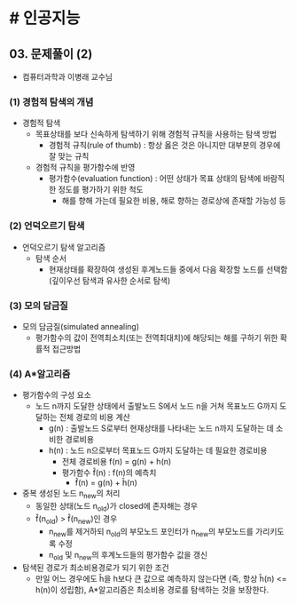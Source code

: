 # # 인공지능

## 03. 문제풀이 (2)

- 컴퓨터과학과 이병래 교수님

### (1) 경험적 탐색의 개념

- 경험적 탐색
    - 목표상태를 보다 신속하게 탐색하기 위해 경험적 규칙을 사용하는 탐색 방법
        - 경험적 규칙(rule of thumb) : 항상 옳은 것은 아니지만 대부분의 경우에 잘 맞는 규칙
    - 경험적 규칙을 평가함수에 반영
        - 평가함수(evaluation function) : 어떤 상태가 목표 상태의 탐색에 바람직한 정도를 평가하기 위한 척도
            - 해를 향해 가는데 필요한 비용, 해로 향하는 경로상에 존재할 가능성 등

### (2) 언덕오르기 탐색

- 언덕오르기 탐색 알고리즘
    - 탐색 순서
        - 현재상태를 확장하여 생성된 후계노드들 중에서 다음 확장할 노드를 선택함(깊이우선 탐색과 유사한 순서로 탐색)

### (3) 모의 담금질

- 모의 담금질(simulated annealing)
    - 평가함수의 값이 전역최소치(또는 전역최대치)에 해당되는 해를 구하기 위한 확률적 접근방법

### (4) A*알고리즘

- 평가함수의 구성 요소
    - 노드 n까지 도달한 상태에서 출발노드 S에서 노드 n을 거쳐 목표노드 G까지 도달하는 전체 경로의 비용 계산
        - g(n) : 출발노드 S로부터 현재상태를 나타내는 노드 n까지 도달하는 데 소비한 경로비용
        - h(n) : 노드 n으로부터 목표노드 G까지 도달하는 데 필요한 경로비용
            - 전체 경로비용 f(n) = g(n) + h(n)
            - 평가함수 f̂(n) : f(n)의 예측치
                - f̂(n) = g(n) + ĥ(n)
- 중복 생성된 노드 n<sub>new</sub>의 처리
    - 동일한 상태(노드 n<sub>old</sub>)가 closed에 존자해는 경우
    - f̂(n<sub>old</sub>) > f̂(n<sub>new</sub>)인 경우
        - n<sub>new</sub>를 제거하되 n<sub>old</sub>의 부모노드 포인터가 n<sub>new</sub>의 부모노드를 가리키도록 수정
        - n<sub>old</sub> 및 n<sub>new</sub>의 후계노드들의 평가함수 값을 갱신
- 탐색된 경로가 최소비용경로가 되기 위한 조건
    - 만일 어느 경우에도 ĥ을 h보다 큰 값으로 예측하지 않는다면 (즉, 항상 ĥ(n) <= h(n)이 성립함), A*알고리즘은 최소비용 경로를 탐색하는 것을 보장한다.
